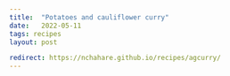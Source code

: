 ```yaml
---
title:  "Potatoes and cauliflower curry"
date:   2022-05-11
tags: recipes
layout: post

redirect: https://nchahare.github.io/recipes/agcurry/
---
```

